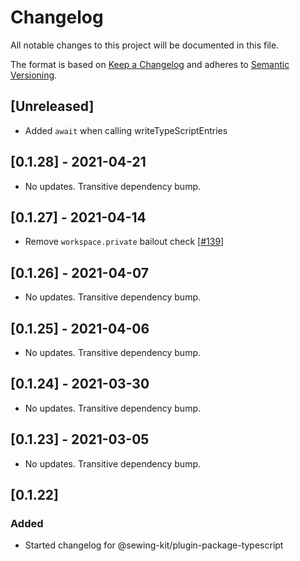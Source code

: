 # Changelog

All notable changes to this project will be documented in this file.

The format is based on [Keep a Changelog](http://keepachangelog.com/en/1.0.0/)
and adheres to [Semantic Versioning](http://semver.org/spec/v2.0.0.html).

## [Unreleased]

- Added `await` when calling writeTypeScriptEntries

## [0.1.28] - 2021-04-21

- No updates. Transitive dependency bump.

## [0.1.27] - 2021-04-14

- Remove `workspace.private` bailout check [[#139](https://github.com/Shopify/sewing-kit-next/pull/139)]

## [0.1.26] - 2021-04-07

- No updates. Transitive dependency bump.

## [0.1.25] - 2021-04-06

- No updates. Transitive dependency bump.

## [0.1.24] - 2021-03-30

- No updates. Transitive dependency bump.

## [0.1.23] - 2021-03-05

- No updates. Transitive dependency bump.

## [0.1.22]

### Added

- Started changelog for @sewing-kit/plugin-package-typescript
